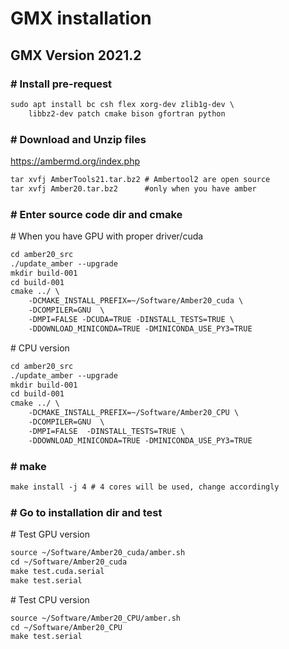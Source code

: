 # GMX installation  
## GMX Version 2021.2  
### \# Install pre-request  
```diff
sudo apt install bc csh flex xorg-dev zlib1g-dev \
    libbz2-dev patch cmake bison gfortran python
``` 
### \# Download and Unzip files
https://ambermd.org/index.php
```diff
tar xvfj AmberTools21.tar.bz2 # Ambertool2 are open source
tar xvfj Amber20.tar.bz2      #only when you have amber
```

### \# Enter source code dir and cmake
\# When you have GPU with proper driver/cuda
```diff
cd amber20_src
./update_amber --upgrade
mkdir build-001
cd build-001
cmake ../ \
    -DCMAKE_INSTALL_PREFIX=~/Software/Amber20_cuda \
    -DCOMPILER=GNU  \
    -DMPI=FALSE -DCUDA=TRUE -DINSTALL_TESTS=TRUE \
    -DDOWNLOAD_MINICONDA=TRUE -DMINICONDA_USE_PY3=TRUE
```
\# CPU version
```diff
cd amber20_src
./update_amber --upgrade
mkdir build-001
cd build-001
cmake ../ \
    -DCMAKE_INSTALL_PREFIX=~/Software/Amber20_CPU \
    -DCOMPILER=GNU  \
    -DMPI=FALSE  -DINSTALL_TESTS=TRUE \
    -DDOWNLOAD_MINICONDA=TRUE -DMINICONDA_USE_PY3=TRUE
```
### \# make
```diff
make install -j 4 # 4 cores will be used, change accordingly
```
### \# Go to installation dir and test
\# Test GPU version
```diff
source ~/Software/Amber20_cuda/amber.sh 
cd ~/Software/Amber20_cuda
make test.cuda.serial
make test.serial
```
\# Test CPU version
```diff
source ~/Software/Amber20_CPU/amber.sh 
cd ~/Software/Amber20_CPU
make test.serial
```